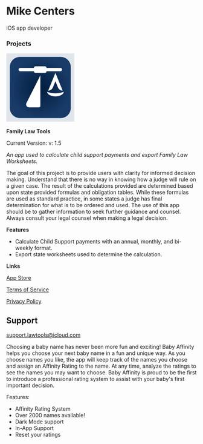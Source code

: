 # Mike Centers
iOS app developer


### Projects

![Family Law Tools](/app/Family-Law-Tools/images/Logo-FamilyLawTools.png)

**Family Law Tools**

Current Version: v: 1.5

*An app used to calculate child support payments and export Family Law Worksheets.*

The goal of this project is to provide users with clarity for informed decision making. Understand that there is no way in knowing how a judge will rule on a given case. The result of the calculations provided are determined based upon state provided formulas and obligation tables. While these formulas are used as standard practice, in some states a judge has final determination for what is to be ordered and used. The use of this app should be to gather information to seek further guidance and counsel. Always consult your legal counsel when making a legal decision.

**Features**
- Calculate Child Support payments with an annual, monthly, and bi-weekly format.
- Export state worksheets used to determine the calculation.

**Links**

<a href="https://apps.apple.com/us/app/family-law-tools/id1516711719" target="_blank">App Store</a>

<a href="https://mikecenters.github.io/app/Family-Law-Tools/documents/Terms-of-Service.pdf" target="_blank">Terms of Service</a>

<a href="https://mikecenters.github.io/app/Family-Law-Tools/documents/Privacy-Policy.pdf" target="_blank">Privacy Policy</a>

## Support
support.lawtools@icloud.com

Choosing a baby name has never been more fun and exciting! Baby Affinity helps you choose your next baby name in a fun and unique way. As you choose names you like, the app will keep track of the names you choose and assign an Affinity Rating to the name. At any time, analyze the ratings to see the names you may want to choose. Baby Affinity is proud to be the first to introduce a professional rating system to assist with your baby's first important decision.

Features:
- Affinity Rating System
- Over 2000 names available!
- Dark Mode support
- In-App Support
- Reset your ratings

